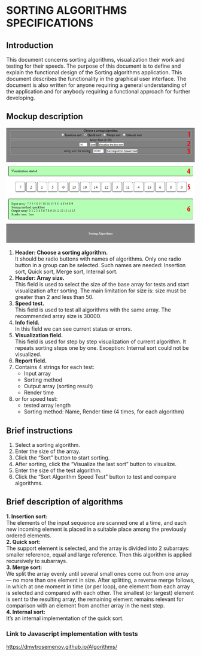 # SORTING ALGORITHMS SPECIFICATIONS

## Introduction

This document concerns sorting algorithms, visualization their work and testing for their speeds.
The purpose of this document is to define and explain the functional design of the Sorting algorithms application.
This document describes the functionality in the graphical user interface.
The document is also written for anyone requiring a general understanding of the application and for anybody requiring a functional approach for further developing.

## Mockup description
![GitHub Logo](/img/SortAlgo.jpg)

1.	**Header: Choose a sorting algorithm.**<br> 
It should be radio buttons with names of algorithms. Only one radio button in a group can be selected. Such names are needed: Insertion sort, Quick sort, Merge sort, Internal sort.
2.	**Header: Array size.**<br>
This field is used to select the size of the base array for tests and start visualization after sorting.
The main limitation for size is: size must be greater than 2 and less than 50.
3.	**Speed test.**<br>
This field is used to test all algorithms with the same array. The recommended array size is 30000.
4.	**Info field.**<br>
In this field we can see current status or errors.
5.	**Visualization field.**<br>
This field is used for step by step visualization of current algorithm. It repeats sorting steps one by one. Exception: Internal sort could not be visualized.
6.	**Report field.**<br>
1. Contains 4 strings for each test:
    * Input array
    * Sorting method
    * Output array (sorting result)
    * Render time<br>
2. or for speed test:
    - tested array length
    - Sorting method: Name, Render time (4 times, for each algorithm)

## Brief instructions
1.	Select a sorting algorithm.
2.	Enter the size of the array.
3.	Click the “Sort” button to start sorting.
4.	After sorting, click the “Visualize the last sort” button to visualize.
5.	Enter the size of the test algorithm.
6.	Click the “Sort Algorithm Speed Test” button to test and compare algorithms.

## Brief description of algorithms

**1.	Insertion sort:**<br>
The elements of the input sequence are scanned one at a time, and each new incoming element is placed in a suitable place among the previously ordered elements.<br>
**2.	Quick sort:**<br>
The support element is selected, and the array is divided into 2 subarrays: smaller reference, equal and large reference. Then this algorithm is applied recursively to subarrays.<br>
**3.	Merge sort:**<br>
We split the array evenly until several small ones come out from one array — no more than one element in size. After splitting, a reverse merge follows, in which at one moment in time (or per loop), one element from each array is selected and compared with each other. The smallest (or largest) element is sent to the resulting array, the remaining element remains relevant for comparison with an element from another array in the next step.<br>
**4.	Internal sort:**<br>
It’s an internal implementation of the quick sort.


### Link to Javascript implementation with tests
https://dmytrosemenov.github.io/Algorithms/
